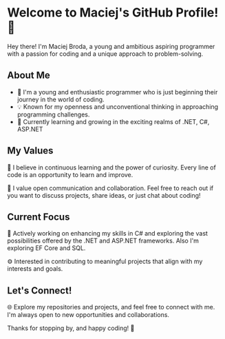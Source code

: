 # Welcome to Maciej's GitHub Profile! 👋

Hey there! I'm Maciej Broda, a young and ambitious aspiring programmer with a passion for coding and a unique approach to problem-solving.

## About Me

- 🚀 I'm a young and enthusiastic programmer who is just beginning their journey in the world of coding.
- 💡 Known for my openness and unconventional thinking in approaching programming challenges.
- 🌱 Currently learning and growing in the exciting realms of .NET, C#, ASP.NET

## My Values

🌟 I believe in continuous learning and the power of curiosity. Every line of code is an opportunity to learn and improve.

💬 I value open communication and collaboration. Feel free to reach out if you want to discuss projects, share ideas, or just chat about coding!

## Current Focus

🎯 Actively working on enhancing my skills in C# and exploring the vast possibilities offered by the .NET and ASP.NET frameworks. Also I'm exploring EF Core and SQL.

⚙️ Interested in contributing to meaningful projects that align with my interests and goals.

## Let's Connect!

🌐 Explore my repositories and projects, and feel free to connect with me. I'm always open to new opportunities and collaborations.

Thanks for stopping by, and happy coding! 🚀
